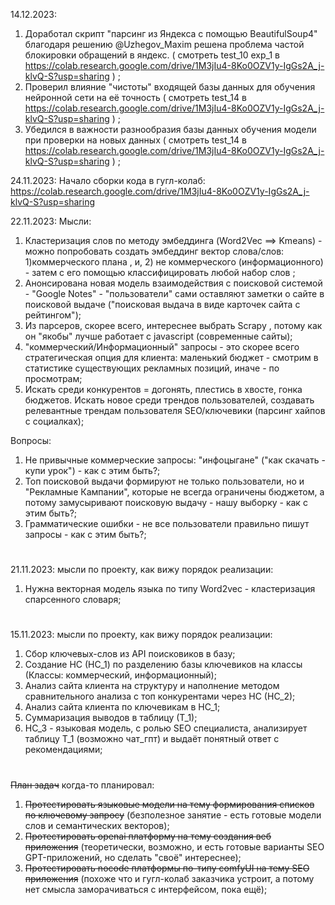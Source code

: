 14.12.2023:
1. Доработал скрипт "парсинг из Яндекса с помощью BeautifulSoup4" благодаря решению @Uzhegov_Maxim решена проблема частой блокировки обращений в яндекс.
( смотреть test_10 exp_1 в https://colab.research.google.com/drive/1M3jIu4-8Ko0OZV1y-IgGs2A_j-klvQ-S?usp=sharing ) ;
2. Проверил влияние "чистоты" входящей базы данных для обучения нейронной сети на её точность
( смотреть test_14 в https://colab.research.google.com/drive/1M3jIu4-8Ko0OZV1y-IgGs2A_j-klvQ-S?usp=sharing ) ;
3. Убедился в важности разнообразия базы данных обучения модели при проверки на новых данных
( смотреть test_14 в https://colab.research.google.com/drive/1M3jIu4-8Ko0OZV1y-IgGs2A_j-klvQ-S?usp=sharing ) ;

24.11.2023:
Начало сборки кода в гугл-колаб: https://colab.research.google.com/drive/1M3jIu4-8Ko0OZV1y-IgGs2A_j-klvQ-S?usp=sharing

22.11.2023:
Мысли:
1. Кластеризация слов по методу эмбеддинга (Word2Vec ==> Kmeans) - можно попробовать создать эмбеддинг вектор слова/слов: 1)коммерческого плана , и, 2) не коммерческого (информационного) - затем с его помощью классифицировать любой набор слов ;
2. Анонсирована новая модель взаимодействия с поисковой системой - "Google Notes" - "пользователи" сами оставляют заметки о сайте в поисковой выдаче ("поисковая выдача в виде карточек сайта с рейтингом");
3. Из парсеров, скорее всего, интереснее выбрать Scrapy , потому как он "якобы" лучше работает с javascript (современные сайты);
4. "коммерческий/Информационный" запросы - это скорее всего стратегическая опция для клиента: маленький бюджет - смотрим в статистике существующих рекламных позиций, иначе - по просмотрам;
5. Искать среди конкурентов = догонять, плестись в хвосте, гонка бюджетов. Искать новое среди трендов пользователей, создавать релевантные трендам пользователя SEO/ключевики (парсинг хайпов с социалках);

Вопросы:
1. Не привычные коммерческие запросы: "инфоцыгане" ("как скачать - купи урок") - как с этим быть?;
2. Топ поисковой выдачи формируют не только пользователи, но и "Рекламные Кампании", которые не всегда ограничены бюджетом, а потому замусыривают поисковую выдачу - нашу выборку - как с этим быть?;
3. Грамматические ошибки - не все пользователи правильно пишут запросы - как с этим быть?;
#
21.11.2023: мысли по проекту, как вижу порядок реализации:
1. Нужна векторная модель языка по типу Word2vec - кластеризация спарсенного словаря;
#
15.11.2023: мысли по проекту, как вижу порядок реализации:
1. Сбор ключевых-слов из API поисковиков в базу;
2. Создание НС (НС_1) по разделению базы ключевиков на классы
     (Классы: коммерческий, информационный);
4. Анализ сайта клиента на структуру и наполнение методом сравнительного анализа с топ конкурентами через НС (НС_2);
5. Анализ сайта клиента по ключевикам в НС_1;
6. Суммаризация выводов в таблицу (Т_1);
7. НС_3 - языковая модель, с ролью SEO специалиста, анализирует таблицу Т_1 (возможно чат_гпт) и выдаёт понятный ответ с рекомендациями;

#

~~План задач~~ когда-то планировал:
1. ~~Протестировать языковые модели на тему формирования списков по ключевому запросу~~ (безполезное занятие - есть готовые модели слов и семантических векторов);
2. ~~Протестировать openai платформу на тему создания веб приложения~~ (теоретически, возможно, и есть готовые варианты SEO GPT-приложений, но сделать "своё" интереснее);
3. ~~Протестировать nocode платформы по-типу comfyUI на тему SEO приложения~~ (похоже что и гугл-колаб заказчика устроит, а потому нет смысла заморачиваться с интерфейсом, пока ещё);
